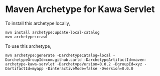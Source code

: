 # Maven Archetype for Kawa Servlet

To install this archetype locally,

    mvn install archetype:update-local-catalog
    mvn archetype:crawl

To use this archetype,

    mvn archetype:generate -DarchetypeCatalog=local -DarchetypeGroupId=com.github.carld -DarchetypeArtifactId=maven-archetype-kawa-servlet -DarchetypeVersion=0.0.2 -DgroupId=xyz -DartifactId=myapp -DinteractiveMode=false -Dversion=0.0.0

